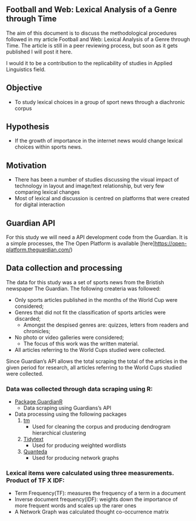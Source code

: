 ## Football and Web: Lexical Analysis of a Genre through Time


The aim of this document is to discuss the methodological procedures followed in my article Football and Web: Lexical Analysis of a Genre through Time. The article is still in a peer reviewing process, but soon as it gets published I will post it here.

I would it to be  a contribution to the replicability of studies in Applied Linguistics field.

## Objective
- To study lexical choices in a group of sport news through a diachronic corpus

## Hypothesis
- If the growth of importance in the internet news would change lexical choices within sports news.

## Motivation
- There has been a number of studies discussing the visual impact of technology in layout and image/text relationship, but very few comparing lexical changes
- Most of lexical and discussion is centred on platforms that were created for digital interaction

## Guardian API
For this study we will need a API development code from the Guardian. It is a simple processes, the The Open Platform is available [here]https://open-platform.theguardian.com/)

## Data collection and processing
The data for this study was a set of sports news from the Bristish newspaper The Guardian. The following createria was followed:

- Only sports articles published in the months of the World Cup were considered;
- Genres that did not fit the classification of sports articles were discarded;
    - Amongst the despised genres are: quizzes, letters from readers and chronicles;
- No photo or video galleries were considered;
    - The focus of this work was the written material.
- All articles referring to the World Cups studied were collected.

Since Guardian’s API allows the total scraping the total of the articles in the given period for research, all articles referring to the World Cups studied were collected.

### Data was collected through data scraping using R:

- [Package GuardianR](https://cran.r-project.org/web/packages/GuardianR/index.html)
    - Data scraping using Guardians’s API
- Data processing using the following packages
    1. [tm](https://cran.r-project.org/web/packages/tm/tm.pdf)
        - Used for cleaning the corpus and producing dendrogram hierarchical clustering
    2. [Tidytext](https://cran.r-project.org/web/packages/tidytext/index.html)
        - Used for producing weighted wordlists
    3. [Quanteda](https://quanteda.io/)
        - Used for producing network graphs

### Lexical items were calculated using three measurements. Product of TF X IDF:

- Term Frequency(TF): measures the frequency of a term in a document
- Inverse document frequency(IDF): weights down the importance of more frequent words and scales up the rarer ones
- A Network Graph was calculated thought co-occurrence matrix
